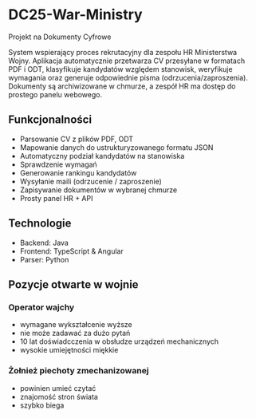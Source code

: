 # DC25-War-Ministry
Projekt na Dokumenty Cyfrowe


System wspierający proces rekrutacyjny dla zespołu HR Ministerstwa Wojny.
Aplikacja automatycznie przetwarza CV przesyłane w formatach PDF i ODT, klasyfikuje kandydatów względem stanowisk, weryfikuje wymagania oraz generuje odpowiednie pisma (odrzucenia/zaproszenia). Dokumenty są archiwizowane w chmurze, a zespół HR ma dostęp do prostego panelu webowego.

## Funkcjonalności
- Parsowanie CV z plików PDF, ODT  
- Mapowanie danych do ustrukturyzowanego formatu JSON  
- Automatyczny podział kandydatów na stanowiska  
- Sprawdzenie wymagań  
- Generowanie rankingu kandydatów  
- Wysyłanie maili (odrzucenie / zaproszenie)  
- Zapisywanie dokumentów w wybranej chmurze
- Prosty panel HR + API

## Technologie
- Backend: Java
- Frontend: TypeScript & Angular
- Parser: Python  


## Pozycje otwarte w wojnie
### Operator wajchy
 - wymagane wykształcenie wyższe
 - nie może zadawać za dużo pytań
 - 10 lat doświadcczenia w obsłudze urządzeń mechanicznych
 - wysokie umiejętności miękkie

### Żołnież piechoty zmechanizowanej
 - powinien umieć czytać
 - znajomość stron świata
 - szybko biega
   
